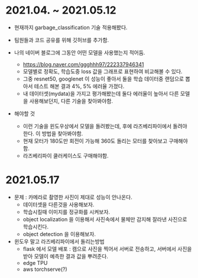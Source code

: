 # 2021.04. ~ 2021.05.12  
- 현재까지 garbage_classification 기술 적용해봤다.  
- 팀원들과 코드 공유를 위해 깃허브를 추가함.     
- 나의 네이버 블로그에 그동안 어떤 모델을 사용했는지 적어둠. 
  - https://blog.naver.com/ggghhh97/222337946341  
  - 모델별로 정확도, 학습도중 loss 값을 그래프로 표현하여 비교해볼 수 있다.  
  - 그중 resnet50, googlenet 이 성능이 좋아서 둘을 학습 데이터중 랜덤으로 뽑아서 테스트 해본 결과 4%, 5% 에러율 가졌다.  
  - 내 데이터셋(mydata)을 가지고 평가해봤는데 둘다 에러율이 높아서 다른 모델을 사용해보던지, 다른 기술을 찾아봐야함.  
  
- 해야할 것  
  - 이런 기술을 윈도우상에서 모델을 돌려봤는데, 후에 라즈베리파이에서 돌려야한다. 이 방법을 찾아봐야함.  
  - 현재 모터가 180도만 회전이 가능해 360도 돌리는 모터를 찾아보고 구매해야함.  
  - 라즈베리파이 쿨러케이스도 구매해야함.  


# 2021.05.17  
- 문제 : 카메라로 촬영한 사진이 제대로 성능이 안나온다.  
  - 데이터셋을 다른것을 사용해보자.  
  - 학습시킬때 이미지를 정규화를 시켜보자.
  - object localization 을 이용해서 사진속에서 물체만 감지해 잘라낸 사진으로 학습시킨다.  
  - object detection 을 이용해보자.  
- 윈도우 말고 라즈베리파이에서 돌리는방법
  -  flask 에서 모델 배포 : 캠으로 사진을 찍어서 서버로 전송하고, 서버에서 사진을 받아 모델이 예측한 결과 값을 뿌려준다.
  -  edge TPU 
  -  aws torchserve(?)
